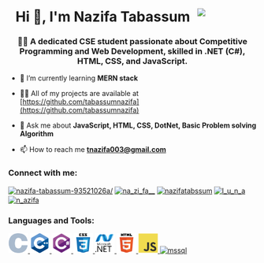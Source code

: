 <h1 align="center">
  Hi 👋, I'm Nazifa Tabassum
  <img align="right" src="https://media.giphy.com/media/qgQUggAC3Pfv687qPC/giphy.gif" width="120">
</h1>

<h3 align="center">👩‍💻 A dedicated CSE student passionate about Competitive Programming and Web Development, skilled in .NET (C#), HTML, CSS, and JavaScript.</h3>

- 🌱 I’m currently learning **MERN stack**

- 👨‍💻 All of my projects are available at [https://github.com/tabassumnazifa](https://github.com/tabassumnazifa)

- 💬 Ask me about **JavaScript, HTML, CSS, DotNet, Basic Problem solving Algorithm**

- 📫 How to reach me **tnazifa003@gmail.com**

<h3 align="left">Connect with me:</h3>
<p align="left">
<a href="https://linkedin.com/in/nazifa-tabassum-93521026a/" target="blank"><img align="center" src="https://raw.githubusercontent.com/rahuldkjain/github-profile-readme-generator/master/src/images/icons/Social/linked-in-alt.svg" alt="nazifa-tabassum-93521026a/" height="30" width="40" /></a>
<a href="https://instagram.com/na_zi_fa__" target="blank"><img align="center" src="https://raw.githubusercontent.com/rahuldkjain/github-profile-readme-generator/master/src/images/icons/Social/instagram.svg" alt="na_zi_fa__" height="30" width="40" /></a>
<a href="https://www.codechef.com/users/nazifatabssum" target="blank"><img align="center" src="https://cdn.jsdelivr.net/npm/simple-icons@3.1.0/icons/codechef.svg" alt="nazifatabssum" height="30" width="40" /></a>
<a href="https://codeforces.com/profile/l_u_n_a" target="blank"><img align="center" src="https://raw.githubusercontent.com/rahuldkjain/github-profile-readme-generator/master/src/images/icons/Social/codeforces.svg" alt="l_u_n_a" height="30" width="40" /></a>
<a href="https://www.leetcode.com/n_azifa" target="blank"><img align="center" src="https://raw.githubusercontent.com/rahuldkjain/github-profile-readme-generator/master/src/images/icons/Social/leet-code.svg" alt="n_azifa" height="30" width="40" /></a>
</p>

<h3 align="left">Languages and Tools:</h3>
<p align="left"> 
  <a href="https://www.cprogramming.com/" target="_blank" rel="noreferrer"> 
    <img src="https://raw.githubusercontent.com/devicons/devicon/master/icons/c/c-original.svg" alt="c" width="40" height="40"/> 
  </a> 
  <a href="https://www.w3schools.com/cpp/" target="_blank" rel="noreferrer"> 
    <img src="https://raw.githubusercontent.com/devicons/devicon/master/icons/cplusplus/cplusplus-original.svg" alt="cplusplus" width="40" height="40"/> 
  </a> 
  <a href="https://www.w3schools.com/cs/" target="_blank" rel="noreferrer"> 
    <img src="https://raw.githubusercontent.com/devicons/devicon/master/icons/csharp/csharp-original.svg" alt="csharp" width="40" height="40"/> 
  </a> 
  <a href="https://www.w3schools.com/css/" target="_blank" rel="noreferrer"> 
    <img src="https://raw.githubusercontent.com/devicons/devicon/master/icons/css3/css3-original-wordmark.svg" alt="css3" width="40" height="40"/> 
  </a> 
  <a href="https://dotnet.microsoft.com/" target="_blank" rel="noreferrer"> 
    <img src="https://raw.githubusercontent.com/devicons/devicon/master/icons/dot-net/dot-net-original-wordmark.svg" alt="dotnet" width="40" height="40"/> 
  </a> 
  <a href="https://www.w3.org/html/" target="_blank" rel="noreferrer"> 
    <img src="https://raw.githubusercontent.com/devicons/devicon/master/icons/html5/html5-original-wordmark.svg" alt="html5" width="40" height="40"/> 
  </a> 
  <a href="https://developer.mozilla.org/en-US/docs/Web/JavaScript" target="_blank" rel="noreferrer"> 
    <img src="https://raw.githubusercontent.com/devicons/devicon/master/icons/javascript/javascript-original.svg" alt="javascript" width="40" height="40"/> 
  </a> 
  <a href="https://www.microsoft.com/en-us/sql-server" target="_blank" rel="noreferrer"> 
    <img src="https://www.svgrepo.com/show/303229/microsoft-sql-server-logo.svg" alt="mssql" width="40" height="40"/> 
  </a> 
</p>
